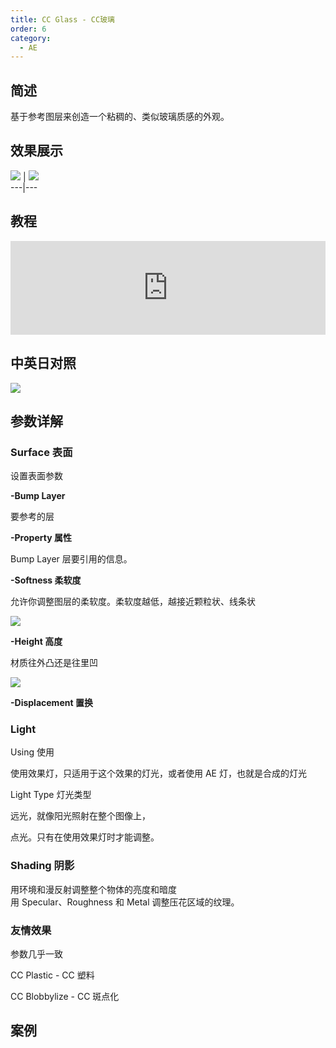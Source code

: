 ```yaml
---
title: CC Glass - CC玻璃
order: 6
category:
  - AE
---
```


## 简述

基于参考图层来创造一个粘稠的、类似玻璃质感的外观。

## 效果展示

![](https://cdn.yuelili.com/20211231164519.png) |
![](https://cdn.yuelili.com/20211231164638.png)  
---|---

## 教程

<iframe src="https://player.bilibili.com/player.html?bvid=BV1e34y1X7Vj&page=43&high_quality=1" width="100%" allowfullscreen="allowfullscreen" frameborder="0"></iframe>

## 中英日对照

![](https://mir.yuelili.com/wp-content/uploads/user/AE/effects/AE-Effects-Stylize-CC_Glass.png)

## 参数详解

### Surface 表面

设置表面参数

**-Bump Layer**

要参考的层

**-Property 属性**

Bump Layer 层要引用的信息。

**-Softness 柔软度**

允许你调整图层的柔软度。柔软度越低，越接近颗粒状、线条状

![](https://cdn.yuelili.com/20211231180414.png)

**-Height 高度**

材质往外凸还是往里凹

![](https://cdn.yuelili.com/20211231180730.png)

**-Displacement 置换**

### Light

Using 使用

使用效果灯，只适用于这个效果的灯光，或者使用 AE 灯，也就是合成的灯光

Light Type 灯光类型

远光，就像阳光照射在整个图像上，

点光。只有在使用效果灯时才能调整。

### Shading 阴影

用环境和漫反射调整整个物体的亮度和暗度  
用 Specular、Roughness 和 Metal 调整压花区域的纹理。

### 友情效果

参数几乎一致

CC Plastic - CC 塑料

CC Blobbylize - CC 斑点化

## 案例

